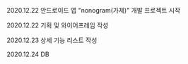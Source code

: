    2020.12.22 안드로이드 앱 "nonogram(가제)" 개발 프로젝트 시작
   
   2020.12.22 기획 및 와이어프레임 작성
   
   2020.12.23 상세 기능 리스트 작성
   
   2020.12.24 DB
   
